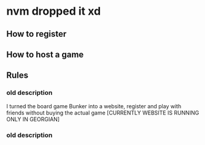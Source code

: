 # nvm dropped it xd

## How to register

## How to host a game

## Rules


### old description
I turned the board game Bunker into a website, register and play with friends without buying the actual game [CURRENTLY WEBSITE IS RUNNING ONLY IN GEORGIAN]
### old description
